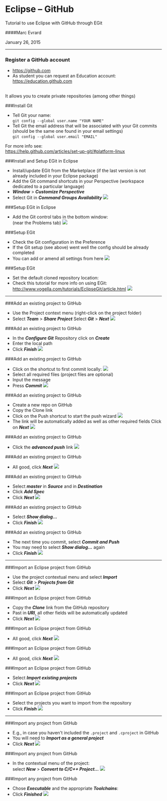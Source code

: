 # Eclipse – GitHub

Tutorial to use Eclipse with GitHub through EGit

####Marc Evrard

January 26, 2015

---

### Register a GitHub account
* <https://github.com>
* As student you can request an Education account: <br> <https://education.github.com>
<br>
It allows you to create private repositories (among other things)

###Install Git
* Tell Git your name:<br>
`git config --global user.name "YOUR NAME"`
* Tell Git the email address that will be associated with your Git commits (should be the same one found in your email settings)<br>
`git config --global user.email "EMAIL"`

For more info see:<br>
<https://help.github.com/articles/set-up-git/#platform-linux>

###Install and Setup EGit in Eclipse
* Install/update EGit from the Marketplace (if the last version is not already included in your Eclipse package)
* Add the Git command shortcuts in your Perspective (workspace dedicated to a particular language)
* ___Window___ > ___Customize Perspective___
* Select Git in ___Command Groups Availability___
![](/Docs/Images/part1-02.png?raw=true)

###Setup EGit in Eclipse
* Add the Git control tabs in the bottom window:<br>
(near the Problems tab)
![](/Docs/Images/part2-01.png?raw=true)

###Setup EGit
* Check the Git configuration in the Preference
* If the Git setup (see above) went well the config should be already completed
* You can add or amend all settings from here
![](/Docs/Images/part1-01.png?raw=true)

###Setup EGit
* Set the default cloned repository location:
* Check this tutorial for more info on using EGit:<br>
<http://www.vogella.com/tutorials/EclipseGit/article.html>
![](/Docs/Images/part1-03.png?raw=true)

---

###Add an existing project to GitHub
* Use the Project context menu (right-click on the project folder)
* Select ___Team___ > ___Share Project___
Select ___Git___ > ___Next___
![](/Docs/Images/part2-03.png?raw=true)

###Add an existing project to GitHub
* In the ___Configure Git___ Repository click on ___Create___
* Enter the local path
* Click ___Finish___
![](/Docs/Images/part2-04.png?raw=true)

###Add an existing project to GitHub
* Click on the shortcut to first commit locally:
![](/Docs/Images/part2-12.png?raw=true)
* Select all required files (project files are optional)
* Input the message
* Press ___Commit___
![](/Docs/Images/part2-05.png?raw=true)

###Add an existing project to GitHub
* Create a new repo on GitHub
* Copy the Clone link
* Click on the Push shortcut to start the push wizard
![](/Docs/Images/part2-13.png?raw=true)
* The link will be automatically added as well as other required fields
Click on ___Next___
![](/Docs/Images/part2-06.png?raw=true)

###Add an existing project to GitHub
* Click the ___advanced push___ link
![](/Docs/Images/part2-07.png?raw=true)

###Add an existing project to GitHub
* All good, click ___Next___
![](/Docs/Images/part2-08.png?raw=true)

###Add an existing project to GitHub
* Select ___master___ in ___Source___ and in ___Destination___
* Click ___Add Spec___
* Click ___Next___
![](/Docs/Images/part2-09.png?raw=true)

###Add an existing project to GitHub
* Select ___Show dialog...___
* Click ___Finish___
![](/Docs/Images/part2-10.png?raw=true)

###Add an existing project to GitHub
* The next time you commit, select ___Commit and Push___
* You may need to select ___Show dialog...___ again
* Click ___Finish___
![](/Docs/Images/part2-11.png?raw=true)

---

###Import an Eclipse project from GitHub
* Use the project contextual menu and select ___Import___
* Select ___Git___ > ___Projects from Git___
* Click ___Next___
![](/Docs/Images/part3-02.png?raw=true)

###Import an Eclipse project from GitHub
* Copy the ___Clone___ link from the GitHub repository
* Past in ___URI___, all other fields will be automatically updated
* Click ___Next___
![](/Docs/Images/part3-01.png?raw=true)

###Import an Eclipse project from GitHub
* All good, click ___Next___
![](/Docs/Images/part3-03.png?raw=true)

###Import an Eclipse project from GitHub
* All good, click ___Next___
![](/Docs/Images/part3-04.png?raw=true)

###Import an Eclipse project from GitHub
* Select ___Import existing projects___
* Click ___Next___
![](/Docs/Images/part3-05.png?raw=true)

###Import an Eclipse project from GitHub
* Select the projects you want to import from the repository
* Click ___Finish___
![](/Docs/Images/part3-06.png?raw=true)

---

###Import any project from GitHub
* E.g., in case you haven't included the `.project` and `.cproject` in GitHub
* You will need to ___Import as a general project___
* Click ___Next___
![](/Docs/Images/part3-05.png?raw=true)

###Import any project from GitHub
* In the contextual menu of the project:<br>
select ___New___ > ___Convert to C/C++ Project...___
![](/Docs/Images/part4-02.png?raw=true)

###Import any project from GitHub
* Chose ___Executable___ and the appropriate ___Toolchains___:
* Click ___Finished___
![](/Docs/Images/part4-01.png?raw=true)
